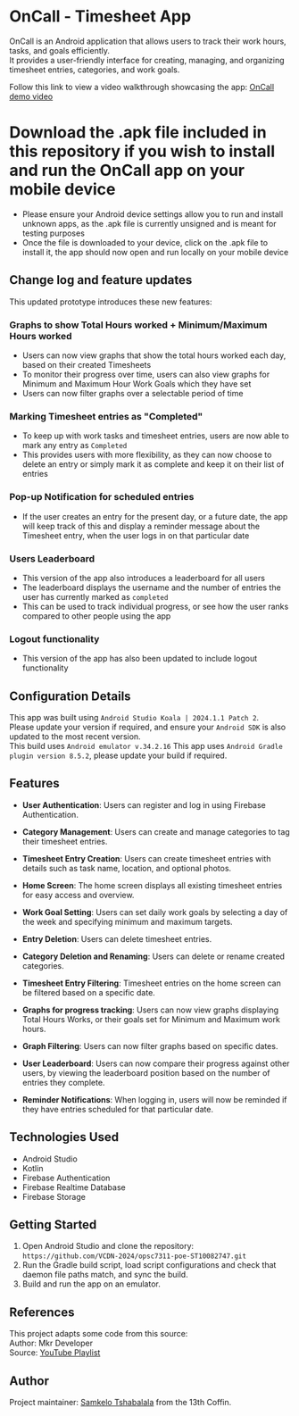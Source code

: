 # OnCall - Timesheet App

OnCall is an Android application that allows users to track their work hours, tasks, and goals efficiently.  
It provides a user-friendly interface for creating, managing, and organizing timesheet entries, categories, and work goals.  

Follow this link to view a video walkthrough showcasing the app: [OnCall demo video](https://youtu.be/W51ZEJHWky4)  

# Download the .apk file included in this repository if you wish to install and run the OnCall app on your mobile device  
- Please ensure your Android device settings allow you to run and install unknown apps, as the .apk file is currently unsigned and is meant for testing purposes
- Once the file is downloaded to your device, click on the .apk file to install it, the app should now open and run locally on your mobile device

## Change log and feature updates

This updated prototype introduces these new features:  
### Graphs to show Total Hours worked + Minimum/Maximum Hours worked  
- Users can now view graphs that show the total hours worked each day, based on their created Timesheets
- To monitor their progress over time, users can also view graphs for Minimum and Maximum Hour Work Goals which they have set
- Users can now filter graphs over a selectable period of time

### Marking Timesheet entries as "Completed"  
- To keep up with work tasks and timesheet entries, users are now able to mark any entry as `Completed`
- This provides users with more flexibility, as they can now choose to delete an entry or simply mark it as complete and keep it on their list of entries

### Pop-up Notification for scheduled entries  
- If the user creates an entry for the present day, or a future date, the app will keep track of this and display a reminder message about the Timesheet entry, when the user logs in on that particular date

### Users Leaderboard  
- This version of the app also introduces a leaderboard for all users
- The leaderboard displays the username and the number of entries the user has currently marked as `completed`
- This can be used to track individual progress, or see how the user ranks compared to other people using the app

### Logout functionality  
- This version of the app has also been updated to include logout functionality  


## Configuration Details

This app was built using `Android Studio Koala | 2024.1.1 Patch 2`.   
Please update your version if required, and ensure your `Android SDK` is also updated to the most recent version.   
This build uses `Android emulator v.34.2.16`
This app uses `Android Gradle plugin version 8.5.2`, please update your build if required. 

## Features

- **User Authentication**: Users can register and log in using Firebase Authentication.
- **Category Management**: Users can create and manage categories to tag their timesheet entries.
- **Timesheet Entry Creation**: Users can create timesheet entries with details such as task name, location, and optional photos.
- **Home Screen**: The home screen displays all existing timesheet entries for easy access and overview.
- **Work Goal Setting**: Users can set daily work goals by selecting a day of the week and specifying minimum and maximum targets.
- **Entry Deletion**: Users can delete timesheet entries.
- **Category Deletion and Renaming**: Users can delete or rename created categories.
- **Timesheet Entry Filtering**: Timesheet entries on the home screen can be filtered based on a specific date.  
  
- **Graphs for progress tracking**: Users can now view graphs displaying Total Hours Works, or their goals set for Minimum and Maximum work hours.
- **Graph Filtering**: Users can now filter graphs based on specific dates.
- **User Leaderboard**: Users can now compare their progress against other users, by viewing the leaderboard position based on the number of entries they complete.
- **Reminder Notifications**: When logging in, users will now be reminded if they have entries scheduled for that particular date.  

## Technologies Used

- Android Studio
- Kotlin
- Firebase Authentication
- Firebase Realtime Database  
- Firebase Storage

## Getting Started

1. Open Android Studio and clone the repository: `https://github.com/VCDN-2024/opsc7311-poe-ST10082747.git`
2. Run the Gradle build script, load script configurations and check that daemon file paths match, and sync the build.
3. Build and run the app on an emulator.

## References
  
This project adapts some code from this source:  
Author: Mkr Developer  
Source: [YouTube Playlist](https://www.youtube.com/watch?v=KiJy5Oi4rRo&list=PLEGrY4uRTu5ls7Mq7h6RcdKGFdQVqy0KZ)


## Author

Project maintainer: [Samkelo Tshabalala](https://github.com/ST10082747) from the 13th Coffin.
